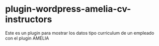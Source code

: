 # plugin-wordpress-amelia-cv-instructors
Este es un plugin para mostrar los datos tipo curriculum de un empleado con el plugin AMELIA
